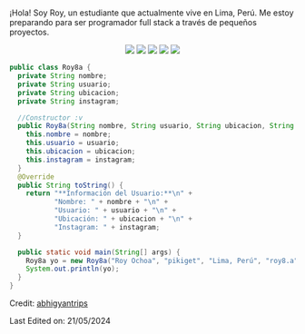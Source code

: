 <h1 align="center">
  
</h1>

¡Hola! Soy Roy, un estudiante que actualmente vive en Lima, Perú. Me estoy preparando para 
ser programador full stack a través de pequeños proyectos. 
<br>

<p>
<div align="center">
  <img src="https://img.shields.io/badge/HTML5-E34F26?style=for-the-badge&logo=html5&logoColor=E34F26&labelColor=282828">
  <img src="https://img.shields.io/badge/CSS3-1572B6?style=for-the-badge&logo=css3&logoColor=1572B6&labelColor=282828">
  <img src="https://img.shields.io/badge/JavaScript-F7DF1E?style=for-the-badge&logo=javascript&logoColor=F7DF1E&labelColor=282828">
  <img src="https://img.shields.io/badge/React-61DAFB?style=for-the-badge&logo=react&logoColor=61DAFB&labelColor=282828">
  <img src="https://img.shields.io/badge/Java-ED8B00?style=for-the-badge&logo=openjdk&logoColor=ED8B00&labelColor=282828">
  

  
</div>
</p>

```Java
public class Roy8a {
  private String nombre;
  private String usuario;
  private String ubicacion;
  private String instagram;

  //Constructor :v
  public Roy8a(String nombre, String usuario, String ubicacion, String instagram){
    this.nombre = nombre;
    this.usuario = usuario;
    this.ubicacion = ubicacion;
    this.instagram = instagram;
  }
  @Override
  public String toString() {
    return "**Información del Usuario:**\n" +
           "Nombre: " + nombre + "\n" +
           "Usuario: " + usuario + "\n" +
           "Ubicación: " + ubicacion + "\n" +
           "Instagram: " + instagram;
  }

  public static void main(String[] args) {
    Roy8a yo = new Roy8a("Roy Ochoa", "pikiget", "Lima, Perú", "roy8.a");
    System.out.println(yo);
  }
}
```




Credit: [abhigyantrips](https://github.com/abhigyantrips)

Last Edited on: 21/05/2024
